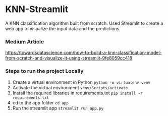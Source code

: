 # KNN-Streamlit

A KNN classification algorithm built from scratch. Used Streamlit to create a web app to visualize the input data and the predictions.

### Medium Article
https://towardsdatascience.com/how-to-build-a-knn-classification-model-from-scratch-and-visualize-it-using-streamlit-9fe8059cc418

### Steps to run the project Locally
1. Create a virtual environment in Python 
```python -m virtualenv venv```
2. Activate the virtual environment 
```venv/Scripts/activate```
3. Install the required libraries in requirements.txt 
```pip install -r requirements.txt```
4. cd to the app folder 
```cd app```
5. Run the streamlit app 
```streamlit run app.py```
